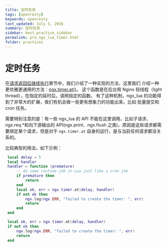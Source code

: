 ```yaml
---
title: 定时任务
tags: [openresty]
keywords: openresty
last_updated: July 3, 2016
summary: 定时任务
sidebar: best_practice_sidebar
permalink: pra_ngx_lua_timer.html
folder: practices
---
```

# 定时任务

在[请求返回后继续执行](../ngx_lua/continue_after_eof.md)章节中，我们介绍了一种实现的方法，这里我们
介绍一种更优雅更通用的方法：[ngx.timer.at()](https://github.com/openresty/lua-nginx-module#ngxtimerat)。
这个函数是在后台用 Nginx 轻线程（light thread），在指定的延时后，调用指定的函数。
有了这种机制，ngx_lua 的功能得到了非常大的扩展，我们有机会做一些更有想象力的功能出来。比如
批量提交和 cron 任务。

需要特别注意的是：有一些 ngx_lua 的 API 不能在这里调用，比如子请求、ngx.req.\*和向下游输出的 API(ngx.print、ngx.flush 之类)，原因是这些请求都需要绑定某个请求，但是对于 `ngx.timer.at` 自身的运行，是与当前任何请求都没关系的。

比较典型的用法，如下示例：

```lua
 local delay = 5
 local handler
 handler = function (premature)
     -- do some routine job in Lua just like a cron job
     if premature then
         return
     end
     local ok, err = ngx.timer.at(delay, handler)
     if not ok then
         ngx.log(ngx.ERR, "failed to create the timer: ", err)
         return
     end
 end

 local ok, err = ngx.timer.at(delay, handler)
 if not ok then
     ngx.log(ngx.ERR, "failed to create the timer: ", err)
     return
 end
```

